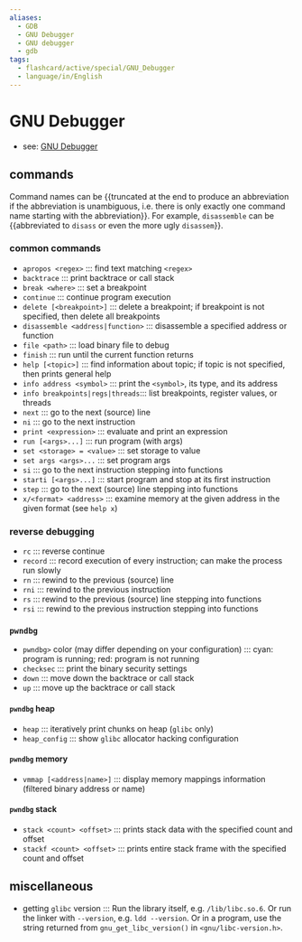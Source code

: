 ```yaml
---
aliases:
  - GDB
  - GNU Debugger
  - GNU debugger
  - gdb
tags:
  - flashcard/active/special/GNU_Debugger
  - language/in/English
---
```


# GNU Debugger

- see: [GNU Debugger](../general/GNU%20Debugger.md)

## commands

Command names can be {{truncated at the end to produce an abbreviation if the abbreviation is unambiguous, i.e. there is only exactly one command name starting with the abbreviation}}. For example, `disassemble` can be {{abbreviated to `disass` or even the more ugly `disassem`}}. <!--SR:!2025-03-17,130,325!2025-01-13,88,345-->

### common commands

- `apropos <regex>` ::: find text matching `<regex>` <!--SR:!2025-06-22,226,330!2025-02-13,119,290-->
- `backtrace` ::: print backtrace or call stack <!--SR:!2024-11-11,54,310!2024-11-10,54,310-->
- `break <where>` ::: set a breakpoint <!--SR:!2025-06-14,220,330!2024-12-02,69,310-->
- `continue` ::: continue program execution <!--SR:!2025-04-12,165,310!2025-05-30,207,330-->
- `delete [<breakpoint>]` ::: delete a breakpoint; if breakpoint is not specified, then delete all breakpoints <!--SR:!2024-11-16,58,310!2024-11-12,55,310-->
- `disassemble <address|function>` ::: disassemble a specified address or function <!--SR:!2024-11-22,45,325!2025-01-13,88,345-->
- `file <path>` ::: load binary file to debug <!--SR:!2024-11-27,64,310!2024-11-17,59,310-->
- `finish` ::: run until the current function returns <!--SR:!2024-12-03,70,310!2024-11-11,48,290-->
- `help [<topic>]` ::: find information about topic; if topic is not specified, then prints general help <!--SR:!2025-01-13,88,345!2024-11-29,52,325-->
- `info address <symbol>` ::: print the `<symbol>`, its type, and its address <!--SR:!2025-01-13,88,345!2024-12-19,63,325-->
- `info breakpoints|regs|threads`::: list breakpoints, register values, or threads <!--SR:!2024-11-12,55,310!2025-05-01,184,310-->
- `next` ::: go to the next (source) line <!--SR:!2025-06-07,214,330!2025-05-13,194,310-->
- `ni` ::: go to the next instruction <!--SR:!2024-11-16,59,310!2024-11-22,64,310-->
- `print <expression>` ::: evaluate and print an expression <!--SR:!2025-01-26,97,270!2024-12-02,69,310-->
- `run [<args>...]` ::: run program (with args) <!--SR:!2024-11-14,56,310!2024-11-21,63,310-->
- `set <storage> = <value>` ::: set storage to value <!--SR:!2025-01-13,88,345!2025-01-13,88,345-->
- `set args <args>...` ::: set program args <!--SR:!2024-12-05,72,310!2025-06-15,220,330-->
- `si` ::: go to the next instruction stepping into functions <!--SR:!2024-11-17,60,310!2024-11-24,54,250-->
- `starti [<args>...]` ::: start program and stop at its first instruction <!--SR:!2024-12-02,69,310!2024-11-10,47,290-->
- `step` ::: go to the next (source) line stepping into functions <!--SR:!2024-11-11,54,310!2025-02-14,119,290-->
- `x/<format> <address>` ::: examine memory at the given address in the given format (see `help x`) <!--SR:!2024-12-03,70,310!2025-03-27,141,290-->

### reverse debugging

- `rc` ::: reverse continue <!--SR:!2025-01-13,88,345!2025-01-13,88,345-->
- `record` ::: record execution of every instruction; can make the process run slowly <!--SR:!2024-11-18,41,325!2025-01-13,88,345-->
- `rn` ::: rewind to the previous (source) line <!--SR:!2025-01-13,88,345!2024-11-30,58,325-->
- `rni` ::: rewind to the previous instruction <!--SR:!2025-01-13,88,345!2025-01-13,88,345-->
- `rs` ::: rewind to the previous (source) line stepping into functions <!--SR:!2025-03-08,122,325!2025-01-02,77,345-->
- `rsi` ::: rewind to the previous instruction stepping into functions <!--SR:!2024-11-30,53,325!2025-01-13,88,345-->

### `pwndbg`

- `pwndbg>` color (may differ depending on your configuration) ::: cyan: program is running; red: program is not running <!--SR:!2025-06-26,229,330!2025-04-28,173,310-->
- `checksec` ::: print the binary security settings <!--SR:!2025-01-02,77,345!2025-01-13,88,345-->
- `down` ::: move down the backtrace or call stack <!--SR:!2024-11-10,53,310!2024-11-16,58,310-->
- `up` ::: move up the backtrace or call stack <!--SR:!2024-11-11,55,310!2025-05-12,185,310-->

#### `pwndbg` heap

- `heap` ::: iteratively print chunks on heap (`glibc` only) <!--SR:!2024-12-05,72,310!2024-11-29,66,310-->
- `heap_config` ::: show `glibc` allocator hacking configuration <!--SR:!2025-05-14,186,310!2024-11-24,61,310-->

#### `pwndbg` memory

- `vmmap [<address|name>]` ::: display memory mappings information (filtered binary address or name) <!--SR:!2025-04-06,161,310!2024-12-04,71,310-->

#### `pwndbg` stack

- `stack <count> <offset>` ::: prints stack data with the specified count and offset <!--SR:!2025-01-13,88,345!2024-11-12,43,305-->
- `stackf <count> <offset>` ::: prints entire stack frame with the specified count and offset <!--SR:!2024-11-18,46,305!2025-03-10,122,305-->

## miscellaneous

- getting `glibc` version ::: Run the library itself, e.g. `/lib/libc.so.6`. Or run the linker with `--version`, e.g. `ldd --version`. Or in a program, use the string returned from `gnu_get_libc_version()` in `<gnu/libc-version.h>`. <!--SR:!2025-05-11,184,310!2025-04-16,168,310-->
